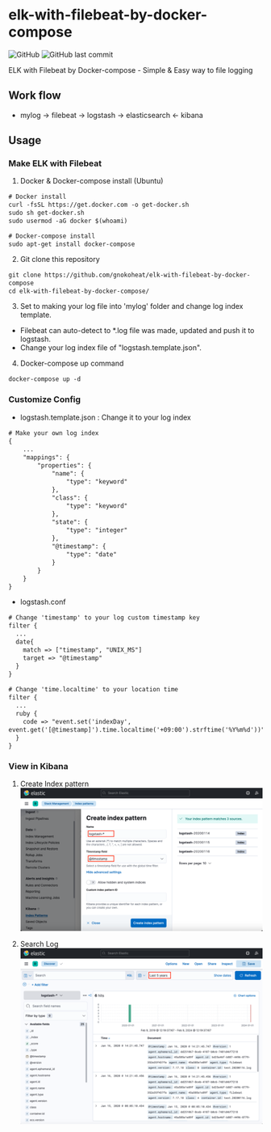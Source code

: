 # elk-with-filebeat-by-docker-compose
![GitHub](https://img.shields.io/github/license/gnokoheat/elk-with-filebeat-by-docker-compose) ![GitHub last commit](https://img.shields.io/github/last-commit/gnokoheat/elk-with-filebeat-by-docker-compose)

ELK with Filebeat by Docker-compose - Simple &amp; Easy way to file logging

## Work flow
- mylog -> filebeat -> logstash -> elasticsearch <- kibana

## Usage

### Make ELK with Filebeat
1. Docker & Docker-compose install (Ubuntu)
```
# Docker install
curl -fsSL https://get.docker.com -o get-docker.sh
sudo sh get-docker.sh
sudo usermod -aG docker $(whoami)
```
```
# Docker-compose install
sudo apt-get install docker-compose
```

2. Git clone this repository
```
git clone https://github.com/gnokoheat/elk-with-filebeat-by-docker-compose
cd elk-with-filebeat-by-docker-compose/
```

3. Set to making your log file into 'mylog' folder and change log index template.
- Filebeat can auto-detect to *.log file was made, updated and push it to logstash.
- Change your log index file of "logstash.template.json".

4. Docker-compose up command
```
docker-compose up -d
```

### Customize Config
- logstash.template.json : Change it to your log index
```
# Make your own log index
{
    ...
    "mappings": {
        "properties": {
            "name": {
                "type": "keyword"
            },
            "class": {
                "type": "keyword"
            },
            "state": {
                "type": "integer"
            },
            "@timestamp": {
                "type": "date"
            }
        }
    }
}
```
- logstash.conf
```
# Change 'timestamp' to your log custom timestamp key
filter {
  ...
  date{
    match => ["timestamp", "UNIX_MS"]
    target => "@timestamp"
  }
}
```
```
# Change 'time.localtime' to your location time
filter {
  ...
  ruby {
    code => "event.set('indexDay', event.get('[@timestamp]').time.localtime('+09:00').strftime('%Y%m%d'))"
  }
}
```

### View in Kibana
1. Create Index pattern
![](docs/screenshot1.png?raw=true)

2. Search Log
![](docs/screenshot2.png?raw=true)